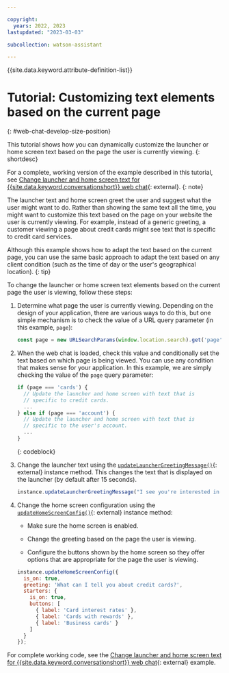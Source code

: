 ```yaml
---

copyright:
  years: 2022, 2023
lastupdated: "2023-03-03"

subcollection: watson-assistant

---
```


{{site.data.keyword.attribute-definition-list}}

# Tutorial: Customizing text elements based on the current page
{: #web-chat-develop-size-position}

This tutorial shows how you can dynamically customize the launcher or home screen text based on the page the user is currently viewing.
{: shortdesc}

For a complete, working version of the example described in this tutorial, see [Change launcher and home screen text for {{site.data.keyword.conversationshort}} web chat](https://github.com/watson-developer-cloud/assistant-toolkit/tree/master/integrations/webchat/examples/change-launcher-and-home-screen-text){: external}.
{: note}

The launcher text and home screen greet the user and suggest what the user might want to do. Rather than showing the same text all the time, you might want to customize this text based on the page on your website the user is currently viewing. For example, instead of a generic greeting, a customer viewing a page about credit cards might see text that is specific to credit card services.

Although this example shows how to adapt the text based on the current page, you can use the same basic approach to adapt the text based on any client condition (such as the time of day or the user's geographical location).
{: tip}

To change the launcher or home screen text elements based on the current page the user is viewing, follow these steps:

1. Determine what page the user is currently viewing. Depending on the design of your application, there are various ways to do this, but one simple mechanism is to check the value of a URL query parameter (in this example, `page`):

    ```javascript
    const page = new URLSearchParams(window.location.search).get('page');
    ```

1. When the web chat is loaded, check this value and conditionally set the text based on which page is being viewed. You can use any condition that makes sense for your application. In this example, we are simply checking the value of the `page` query parameter:

    ```javascript
    if (page === 'cards') {
      // Update the launcher and home screen with text that is
      // specific to credit cards.
      ...
    } else if (page === 'account') {
      // Update the launcher and home screen with text that is
      // specific to the user's account.
      ...
    }
    ```
    {: codeblock}

1. Change the launcher text using the [`updateLauncherGreetingMessage()`](https://web-chat.global.assistant.watson.cloud.ibm.com/docs.html?to=api-instance-methods#updateLauncherGreetingMessage){: external} instance method. This changes the text that is displayed on the launcher (by default  after 15 seconds).

    ```javascript
    instance.updateLauncherGreetingMessage("I see you're interested in credit     cards! Let me know if I can help.");
    ```

4. Change the home screen configuration using the [`updateHomeScreenConfig()`](https://web-chat.global.assistant.watson.cloud.ibm.com/docs.html?to=api-instance-methods#homescreen){: external} instance method:

    - Make sure the home screen is enabled.

    - Change the greeting based on the page the user is viewing.

    - Configure the buttons shown by the home screen so they offer options that are appropriate for the page the user is viewing.

    ```javascript
    instance.updateHomeScreenConfig({
      is_on: true,
      greeting: 'What can I tell you about credit cards?',
      starters: {
        is_on: true,
        buttons: [
          { label: 'Card interest rates' },
          { label: 'Cards with rewards' },
          { label: 'Business cards' }
        ]
      }
    });
    ```

For complete working code, see the [Change launcher and home screen text for {{site.data.keyword.conversationshort}} web chat](https://github.com/watson-developer-cloud/assistant-toolkit/tree/master/integrations/webchat/examples/change-launcher-and-home-screen-text){: external} example.

